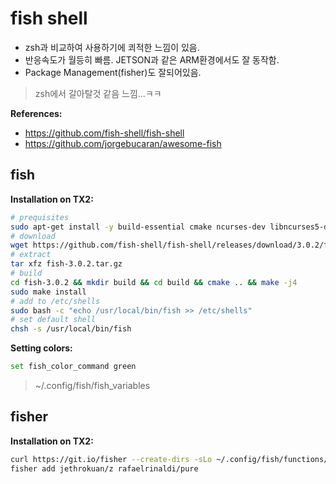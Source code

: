 # fish shell

* zsh과 비교하여 사용하기에 쾨적한 느낌이 있음. 
* 반응속도가 월등히 빠름. JETSON과 같은 ARM환경에서도 잘 동작함.
* Package Management(fisher)도 잘되어있음.
> zsh에서 갈아탈것 같음 느낌...ㅋㅋ

**References:**

* https://github.com/fish-shell/fish-shell
* https://github.com/jorgebucaran/awesome-fish

## fish

**Installation on TX2:**

```sh
# prequisites
sudo apt-get install -y build-essential cmake ncurses-dev libncurses5-dev libpcre2-dev gettext
# download
wget https://github.com/fish-shell/fish-shell/releases/download/3.0.2/fish-3.0.2.tar.gz
# extract
tar xfz fish-3.0.2.tar.gz
# build
cd fish-3.0.2 && mkdir build && cd build && cmake .. && make -j4
sudo make install
# add to /etc/shells
sudo bash -c "echo /usr/local/bin/fish >> /etc/shells"
# set default shell
chsh -s /usr/local/bin/fish
```

**Setting colors:**

```sh
set fish_color_command green
```

> ~/.config/fish/fish_variables

## fisher

**Installation on TX2:**

```sh
curl https://git.io/fisher --create-dirs -sLo ~/.config/fish/functions/fisher.fish
fisher add jethrokuan/z rafaelrinaldi/pure
```
